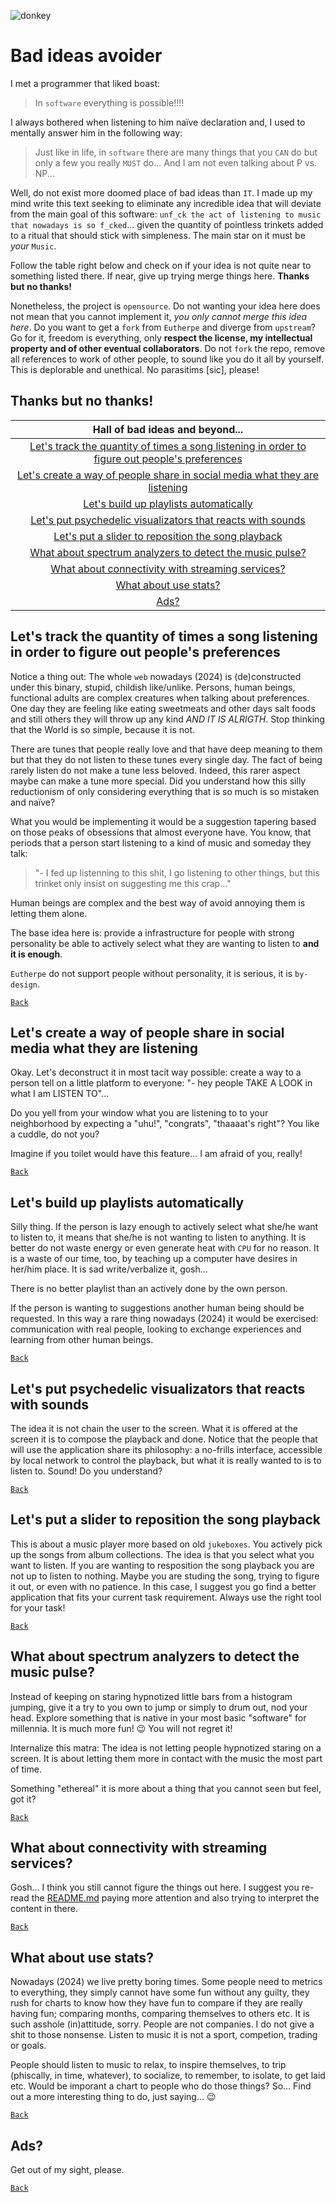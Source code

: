 ![donkey](figures/o-nirvana-de-um-jegue-glyph.png "The Enlightenment of a donkey")
# Bad ideas avoider

I met a programmer that liked boast:

>In `software` everything is possible!!!!

I always bothered when listening to him naïve declaration and, I used to mentally answer him
in the following way:

>Just like in life, in `software` there are many things that you `CAN` do but only a few
>you really `MUST` do... And I am not even talking about P vs. NP...

Well, do not exist more doomed place of bad ideas than `IT`. I made up my mind write this text
seeking to eliminate any incredible idea that will deviate from the main goal of this software:
`unf_ck the act of listening to music that nowadays is so f_cked`... given the quantity of
pointless trinkets added to a ritual that should stick with simpleness. The main star on it must
be *your* `Music`.

Follow the table right below and check on if your idea is not quite near to something listed
there. If near, give up trying merge things here. **Thanks but no thanks!**

Nonetheless, the project is `opensource`. Do not wanting your idea here does not mean that you
cannot implement it, *you only cannot merge this idea here*. Do you want to get a `fork` from
`Eutherpe` and diverge from `upstream`? Go for it, freedom is everything, only **respect the
license, my intellectual property and of other eventual collaborators**. Do not `fork` the
repo, remove all references to work of other people, to sound like you do it all by yourself.
This is deplorable and unethical. No parasitims [sic], please!

## Thanks but no thanks!

|**Hall of bad ideas and beyond...**|
|:------------------:|
|[Let's track the quantity of times a song listening in order to figure out people's preferences](#lets-track-the-quantity-of-times-a-song-listening-in-order-to-figure-out-peoples-preferences)|
|[Let's create a way of people share in social media what they are listening](#lets-create-a-way-of-people-share-in-social-media-what-they-are-listening)|
|[Let's build up playlists automatically](#lets-build-up-playlists-automatically)|
|[Let's put psychedelic visualizators that reacts with sounds](#lets-put-psychedelic-visualizators-that-reacts-with-sounds)|
|[Let's put a slider to reposition the song playback](#lets-put-a-slider-to-reposition-the-song-playback)|
|[What about spectrum analyzers to detect the music pulse?](#what-about-spectrum-analyzers-to-detect-the-music-pulse)|
|[What about connectivity with streaming services?](#what-about-connectivity-with-streaming-services)|
|[What about use stats?](#what-about-use-stats)
|[Ads?](#ads)|

## Let's track the quantity of times a song listening in order to figure out people's preferences

Notice a thing out: The whole `web` nowadays (2024) is (de)constructed under this binary, stupid, childish
like/unlike. Persons, human beings, functional adults are complex creatures when talking about
preferences. One day they are feeling like eating sweetmeats and other days salt foods and still
others they will throw up any kind *AND IT IS ALRIGTH*. Stop thinking that the World is so simple,
because it is not.

There are tunes that people really love and that have deep meaning to them but that they do not
listen to these tunes every single day. The fact of being rarely listen do not make a tune
less beloved. Indeed, this rarer aspect maybe can make a tune more special. Did you understand
how this silly reductionism of only considering everything that is so much is so mistaken and
naïve?

What you would be implementing it would be a suggestion tapering based on those peaks of obsessions
that almost everyone have. You know, that periods that a person start listening to a kind of
music and someday they talk:

>"- I fed up listenning to this shit, I go listening to other things, but this trinket only insist on suggesting me this crap..."

Human beings are complex and the best way of avoid annoying them is letting them alone.

The base idea here is: provide a infrastructure for people with strong personality be able to
actively select what they are wanting to listen to **and it is enough**.

`Eutherpe` do not support people without personality, it is serious, it is `by-design`.

[`Back`](#thanks-but-no-thanks)

## Let's create a way of people share in social media what they are listening

Okay. Let's deconstruct it in most tacit way possible: create a way to a person tell on a little
platform to everyone: "- hey people TAKE A LOOK in what I am LISTEN TO"...

Do you yell from your window what you are listening to to your neighborhood by expecting a
"uhu!", "congrats", "thaaaat's right"? You like a cuddle, do not you?

Imagine if you toilet would have this feature... I am afraid of you, really!

[`Back`](#thanks-but-no-thanks)

## Let's build up playlists automatically

Silly thing. If the person is lazy enough to actively select what she/he want to listen to,
it means that she/he is not wanting to listen to anything. It is better do not waste energy
or even generate heat with `CPU` for no reason. It is a waste of our time, too, by teaching
up a computer have desires in her/him place. It is sad write/verbalize it, gosh...

There is no better playlist than an actively done by the own person.

If the person is wanting to suggestions another human being should be requested. In this way
a rare thing nowadays (2024) it would be exercised: communication with real people, looking to
exchange experiences and learning from other human beings.

[`Back`](#thanks-but-no-thanks)

## Let's put psychedelic visualizators that reacts with sounds

The idea it is not chain the user to the screen. What it is offered at the screen it is to
compose the playback and done. Notice that the people that will use the application share its
philosophy: a no-frills interface, accessible by local network to control the playback, but
what it is really wanted to is to listen to. Sound! Do you understand?

[`Back`](#thanks-but-no-thanks)

## Let's put a slider to reposition the song playback

This is about a music player more based on old `jukeboxes`. You actively pick up the songs
from album collections. The idea is that you select what you want to listen. If you are
wanting to resposition the song playback you are not up to listen to nothing. Maybe you
are studing the song, trying to figure it out, or even with no patience. In this case, I suggest
you go find a better application that fits your current task requirement. Always use the right
tool for your task!

[`Back`](#thanks-but-no-thanks)

## What about spectrum analyzers to detect the music pulse?

Instead of keeping on staring hypnotized little bars from a histogram jumping, give it a try
to you own to jump or simply to drum out, nod your head. Explore something that is native
in your most basic "software" for millennia. It is much more fun! :wink: You will not regret it!

Internalize this matra: The idea is not letting people hypnotized staring on a screen.
It is about letting them more in contact with the music the most part of time.

Something "ethereal" it is more about a thing that you cannot seen but feel, got it?

[`Back`](#thanks-but-no-thanks)

## What about connectivity with streaming services?

Gosh... I think you still cannot figure the things out here. I suggest you re-read the
[README.md](../README.md) paying more attention and also trying to interpret the content
in there.

[`Back`](#thanks-but-no-thanks)

## What about use stats?

Nowadays (2024) we live pretty boring times. Some people need to metrics to everything, they
simply cannot have some fun without any guilty, they rush for charts to know how they have fun
to compare if they are really having fun; comparing months, comparing themselves to others etc.
It is such asshole (in)attitude, sorry. People are not companies. I do not give a shit to those
nonsense. Listen to music it is not a sport, competion, trading or goals.

People should listen to music to relax, to inspire themselves, to trip (phiscally, in time,
whatever), to socialize, to remember, to isolate, to get laid etc. Would be imporant a chart to
people who do those things? So... Find out a more interesting thing to do, just saying... :wink:

[`Back`](#thanks-but-no-thanks)

## Ads?

Get out of my sight, please.

[`Back`](#thanks-but-no-thanks)
